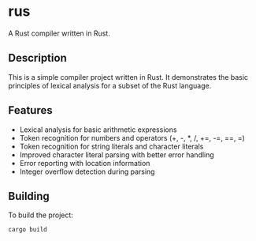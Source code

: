 # rus

A Rust compiler written in Rust.

## Description

This is a simple compiler project written in Rust. It demonstrates the basic principles of lexical analysis for a subset of the Rust language.

## Features

- Lexical analysis for basic arithmetic expressions
- Token recognition for numbers and operators (+, -, *, /, +=, -=, ==, =)
- Token recognition for string literals and character literals
- Improved character literal parsing with better error handling
- Error reporting with location information
- Integer overflow detection during parsing

## Building

To build the project:

```bash
cargo build
